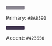 <div style="height:10px;width:10%;border-radius:2px;background-color:#8A8590"></div>

Primary: `#8A8590`

<div style="height:10px;width:10%;border-radius:2px;background-color:#423650"></div>

Accent: `#423650`
